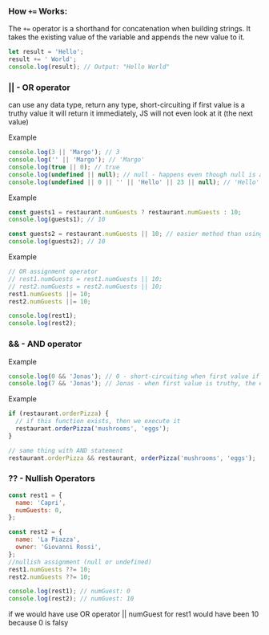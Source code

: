 

### How `+=` Works:

The `+=` operator is a shorthand for concatenation when building strings. It takes the existing value of the variable and appends the new value to it.

```js
let result = 'Hello';
result += ' World';
console.log(result); // Output: "Hello World"
```
### ||  - OR operator

can use any data type, return any type, short-circuiting
if first value is a truthy value it will return it immediately, JS will not even look at it (the next value)


Example
```js
console.log(3 || 'Margo'); // 3
console.log('' || 'Margo'); // 'Margo'
console.log(true || 0); // true
console.log(undefined || null); // null - happens even though null is also a falsy value
console.log(undefined || 0 || '' || 'Hello' || 23 || null); // 'Hello' - first truthy value
```

Example
```js
const guests1 = restaurant.numGuests ? restaurant.numGuests : 10;
console.log(guests1); // 10

const guests2 = restaurant.numGuests || 10; // easier method than using ternary statement
console.log(guests2); // 10 
```

Example 
```js
// OR assignment operator
// rest1.numGuests = rest1.numGuests || 10;
// rest2.numGuests = rest2.numGuests || 10;
rest1.numGuests ||= 10;
rest2.numGuests ||= 10;

console.log(rest1);
console.log(rest2);
```

### && - AND operator

Example 
```js
console.log(0 && 'Jonas'); // 0 - short-circuiting when first value if false and returns the first value without evaluating second operator
console.log(7 && 'Jonas'); // Jonas - when first value is truthy, the evaluation continues and return the last true operator
```

Example
```js
if (restaurant.orderPizza) {
  // if this function exists, then we execute it
  restaurant.orderPizza('mushrooms', 'eggs');
}

// same thing with AND statement
restaurant.orderPizza && restaurant, orderPizza('mushrooms', 'eggs');
```

### ?? - Nullish Operators

```js
const rest1 = {
  name: 'Capri',
  numGuests: 0,
};

const rest2 = {
  name: 'La Piazza',
  owner: 'Giovanni Rossi',
};
//nullish assignment (null or undefined)
rest1.numGuests ??= 10;
rest2.numGuests ??= 10;

console.log(rest1); // numGuest: 0
console.log(rest2); // numGuest: 10
```
if we would have use OR operator || numGuest for rest1 would have been 10 because 0 is falsy 